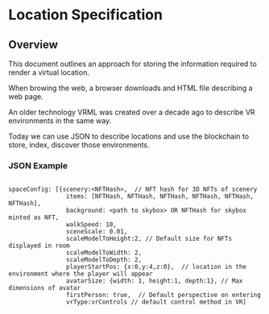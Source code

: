 
# Location Specification 

## Overview

This document outlines an approach for storing the information required to render a virtual location.

When browing the web, a browser downloads and HTML file describing a web page.

An older technology VRML was created over a decade ago to describe VR environments in the same way.

Today we can use JSON to describe locations and use the blockchain to store, index, discover those environments.

### JSON Example


```

spaceConfig: [{scenery:<NFTHash>,  // NFT hash for 3D NFTs of scenery
                items: [NFTHash, NFTHash, NFTHash, NFTHash, NFTHash, NFTHash],
                background: <path to skybox> OR NFTHash for skybox minted as NFT,
                walkSpeed: 10,
                sceneScale: 0.01,
                scaleModelToHeight:2, // Default size for NFTs displayed in room
                scaleModelToWidth: 2,
                scaleModelToDepth: 2,   
                playerStartPos: {x:0,y:4,z:0},  // location in the environment where the player will appear
                avatarSize: {width: 1, height:1, depth:1}, // Max dimensions of avatar
                firstPerson: true,  // Default perspective on entering
                vrType:vrControls // default control method in VR]
```
